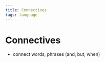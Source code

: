 ```yaml
---
title: Connectives
tags: language
---
```


# Connectives
- connect words, phrases (and, but, when)




